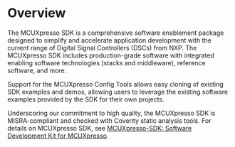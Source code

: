 # Overview

The MCUXpresso SDK is a comprehensive software enablement package designed to simplify and accelerate application development with the current range of Digital Signal Controllers \(DSCs\) from NXP. The MCUXpresso SDK includes production-grade software with integrated enabling software technologies \(stacks and middleware\), reference software, and more.

Support for the MCUXpresso Config Tools allows easy cloning of existing SDK examples and demos, allowing users to leverage the existing software examples provided by the SDK for their own projects.

Underscoring our commitment to high quality, the MCUXpresso SDK is MISRA-compliant and checked with Coverity static analysis tools. For details on MCUXpresso SDK, see [MCUXpresso-SDK: Software Development Kit for MCUXpresso](https://www.nxp.com/design/software/development-software/mcuxpresso-software-and-tools-/mcuxpresso-softw%20re-development-kit-sdk:MCUXpresso-SDK).


